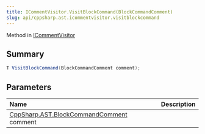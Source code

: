```yaml
---
title: ICommentVisitor.VisitBlockCommand(BlockCommandComment)
slug: api/cppsharp.ast.icommentvisitor.visitblockcommand
---
```

Method in [ICommentVisitor](/api/cppsharp/ast/icommentvisitor)

## Summary



```csharp
T VisitBlockCommand(BlockCommandComment comment);
```

## Parameters

|Name|Description|
|:---|:---|
|[CppSharp.AST.BlockCommandComment](/api/cppsharp/ast/blockcommandcomment) comment||

